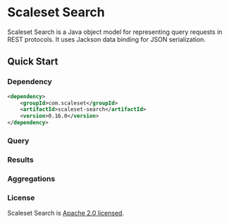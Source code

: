Scaleset Search
==============

Scaleset Search is a Java object model for representing query requests in REST protocols.  It uses Jackson data binding
for JSON serialization.

Quick Start
-----------

### Dependency

```xml
<dependency>
    <groupId>com.scaleset</groupId>
    <artifactId>scaleset-search</artifactId>
    <version>0.16.0</version>
</dependency>
```

### Query


### Results


### Aggregations

### License

Scaleset Search is [Apache 2.0 licensed](http://www.apache.org/licenses/LICENSE-2.0.html).
